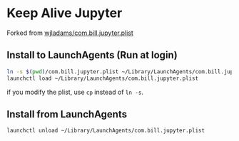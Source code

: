 # Keep Alive Jupyter
Forked from [wjladams/com.bill.jupyter.plist](https://gist.github.com/wjladams/71c03cf11f299694dce8e9eebed5ef4b)

## Install to LaunchAgents (Run at login)
```zsh
ln -s $(pwd)/com.bill.jupyter.plist ~/Library/LaunchAgents/com.bill.jupyter.plist
launchctl load ~/Library/LaunchAgents/com.bill.jupyter.plist
```

if you modify the plist, use `cp` instead of `ln -s`.

## Install from LaunchAgents
```zsh
launchctl unload ~/Library/LaunchAgents/com.bill.jupyter.plist
```
